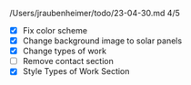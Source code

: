 /Users/jraubenheimer/todo/23-04-30.md
4/5
- [x] Fix color scheme
- [x] Change background image to solar panels
- [x] Change types of work
- [ ] Remove contact section
- [x] Style Types of Work Section
